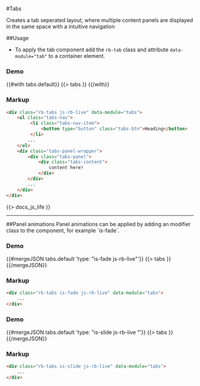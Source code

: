#Tabs
<p class="docs-intro">Creates a tab seperated layout, where multiple content panels are displayed in the same space with a intuitive navigation</p>

##Usage

- To apply the tab component add the `rb-tab` class and attribute `data-module="tab"` to a container element.

<h3 class="docs-example-title">Demo</h3>
<div class="docs-example">
{{#with tabs.default}}
{{> tabs }}
{{/with}}
</div>


<h3 class="docs-example-title">Markup</h3>

```html
<div class="rb-tabs js-rb-live" data-module="tabs">
    <ul class="tabs-nav">
         <li class="tabs-nav-item">
             <button type="button" class="tabs-btn">Heading</button>
         </li>
        ...
    </ul>
    <div class="tabs-panel-wrapper">
        <div class="tabs-panel">
            <div class="tabs-content">
                content here!
            </div>
        </div>
        ...
    </div>
</div>
```

{{> docs_js_life }}

<hr>
##Panel animations
Panel animations can be applied by adding an modifier class to the component, for example `is-fade`.

<h3 class="docs-example-title">Demo</h3>
<div class="docs-example">
{{#mergeJSON tabs.default 'type: "is-fade js-rb-live"'}}
{{> tabs }}
{{/mergeJSON}}
</div>


<h3 class="docs-example-title">Markup</h3>

```html
<div class="rb-tabs is-fade js-rb-live" data-module="tabs">
    ...
</div>
```

<h3 class="docs-example-title">Demo</h3>
<div class="docs-example">
{{#mergeJSON tabs.default 'type: "is-slide js-rb-live "'}}
{{> tabs }}
{{/mergeJSON}}
</div>


<h3 class="docs-example-title">Markup</h3>

```html
<div class="rb-tabs is-slide js-rb-live" data-module="tabs">
    ...
</div>
```
